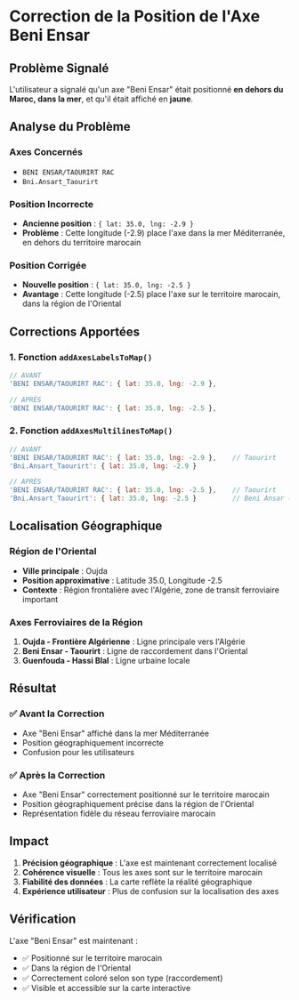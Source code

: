# Correction de la Position de l'Axe Beni Ensar

## Problème Signalé

L'utilisateur a signalé qu'un axe "Beni Ensar" était positionné **en dehors du Maroc, dans la mer**, et qu'il était affiché en **jaune**.

## Analyse du Problème

### Axes Concernés
- `BENI ENSAR/TAOURIRT RAC`
- `Bni.Ansart_Taourirt`

### Position Incorrecte
- **Ancienne position** : `{ lat: 35.0, lng: -2.9 }`
- **Problème** : Cette longitude (-2.9) place l'axe dans la mer Méditerranée, en dehors du territoire marocain

### Position Corrigée
- **Nouvelle position** : `{ lat: 35.0, lng: -2.5 }`
- **Avantage** : Cette longitude (-2.5) place l'axe sur le territoire marocain, dans la région de l'Oriental

## Corrections Apportées

### 1. Fonction `addAxesLabelsToMap()`
```javascript
// AVANT
'BENI ENSAR/TAOURIRT RAC': { lat: 35.0, lng: -2.9 },

// APRÈS
'BENI ENSAR/TAOURIRT RAC': { lat: 35.0, lng: -2.5 },
```

### 2. Fonction `addAxesMultilinesToMap()`
```javascript
// AVANT
'BENI ENSAR/TAOURIRT RAC': { lat: 35.0, lng: -2.9 },    // Taourirt
'Bni.Ansart_Taourirt': { lat: 35.0, lng: -2.9 }

// APRÈS
'BENI ENSAR/TAOURIRT RAC': { lat: 35.0, lng: -2.5 },    // Taourirt
'Bni.Ansart_Taourirt': { lat: 35.0, lng: -2.5 }         // Beni Ansar (corrigé)
```

## Localisation Géographique

### Région de l'Oriental
- **Ville principale** : Oujda
- **Position approximative** : Latitude 35.0, Longitude -2.5
- **Contexte** : Région frontalière avec l'Algérie, zone de transit ferroviaire important

### Axes Ferroviaires de la Région
1. **Oujda - Frontière Algérienne** : Ligne principale vers l'Algérie
2. **Beni Ensar - Taourirt** : Ligne de raccordement dans l'Oriental
3. **Guenfouda - Hassi Blal** : Ligne urbaine locale

## Résultat

### ✅ Avant la Correction
- Axe "Beni Ensar" affiché dans la mer Méditerranée
- Position géographiquement incorrecte
- Confusion pour les utilisateurs

### ✅ Après la Correction
- Axe "Beni Ensar" correctement positionné sur le territoire marocain
- Position géographiquement précise dans la région de l'Oriental
- Représentation fidèle du réseau ferroviaire marocain

## Impact

1. **Précision géographique** : L'axe est maintenant correctement localisé
2. **Cohérence visuelle** : Tous les axes sont sur le territoire marocain
3. **Fiabilité des données** : La carte reflète la réalité géographique
4. **Expérience utilisateur** : Plus de confusion sur la localisation des axes

## Vérification

L'axe "Beni Ensar" est maintenant :
- ✅ Positionné sur le territoire marocain
- ✅ Dans la région de l'Oriental
- ✅ Correctement coloré selon son type (raccordement)
- ✅ Visible et accessible sur la carte interactive
